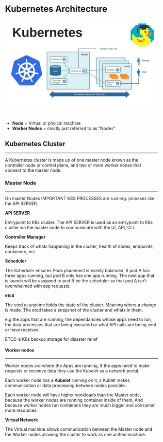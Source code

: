 # Kubernetes **Architecture**

<p align="center">
    <img src=./k8s-images/Better-k8s-Cluster.jpeg width="700px"/>
</p>
<br>

- **Node** = Virtual or phyical machine
- **Worker Nodes** = mostly just referred to as "Nodes"

## Kubernetes Cluster
---
A Kubernetes cluster is made up of one master node known as the controller node or control plane, and two or more worker nodes that connect to the master node. 

### **Master Node**
---
On master Nodes IMPORTANT K8S PROCESSES are running.
prcesses like the API SERVER. 

**API SERVER**

Entrypoint to K8s cluster.
The API SERVER is used as an entrypoint to K8s cluster via the master node to communicate with the UI, API, CLI.

**Controller Manager**

Keeps track of whats happening in the cluster, health of nodes, endpoints, containers, ect

**Scheduler**

The Scheduler ensures Pods placement is evenly balanced, if pod A has three apps running, but pod B only has one app running. The next app that is launch will be assigned to pod B be the scheduler so that pod A isn't overwhelmed with app requests.

**etcd** 

The etcd at anytime holds the state of the cluster. Meaning where a change is made, The etcd takes a snapshot of the cluster and whats in them. 

e.g the apps that are running, the dependancies whose apps need to run, the data processes that are being executed or what API calls are being sent or have received.

ETCD is K8s backup storage for disaster relief

#### **Worker nodes**
---
Worker nodes are where the Apps are running, if the apps need to make requests or receieve data they use the Kubelet as a network portal.

Each worker node has a **Kubelet** running on it, a Kublet makes communication or data processing between nodes possible.

Each worker node will have higher workloads than the Master node, because the worker nodes are running container inside of them, And because worker nodes run containers they are much bigger and consumer more resources.

**Virtual Network**

The Virtual machine allows communication between the Master node and the Worker nodes allowing the cluster to work as one unified machine.